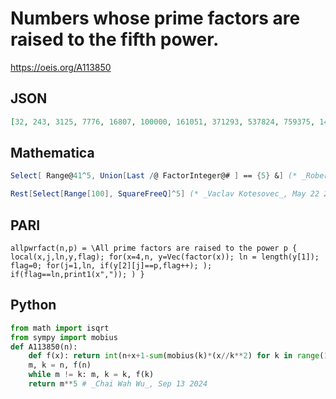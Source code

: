 # Numbers whose prime factors are raised to the fifth power\.
https://oeis.org/A113850
## JSON
```JSON
[32, 243, 3125, 7776, 16807, 100000, 161051, 371293, 537824, 759375, 1419857, 2476099, 4084101, 5153632, 6436343, 11881376, 20511149, 24300000, 28629151, 39135393, 45435424, 52521875, 69343957, 79235168, 90224199, 115856201]
```
## Mathematica
```Mathematica
Select[ Range@41^5, Union[Last /@ FactorInteger@# ] == {5} &] (* _Robert G. Wilson v_ *)
```
```Mathematica
Rest[Select[Range[100], SquareFreeQ]^5] (* _Vaclav Kotesovec_, May 22 2020 *)
```
## PARI
```PARI
allpwrfact(n,p) = \All prime factors are raised to the power p { local(x,j,ln,y,flag); for(x=4,n, y=Vec(factor(x)); ln = length(y[1]); flag=0; for(j=1,ln, if(y[2][j]==p,flag++); ); if(flag==ln,print1(x",")); ) }
```
## Python
```Python
from math import isqrt
from sympy import mobius
def A113850(n):
    def f(x): return int(n+x+1-sum(mobius(k)*(x//k**2) for k in range(1, isqrt(x)+1)))
    m, k = n, f(n)
    while m != k: m, k = k, f(k)
    return m**5 # _Chai Wah Wu_, Sep 13 2024
```
